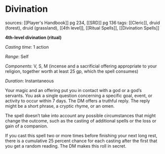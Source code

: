 # Divination
sources: [[Player's Handbook]] pg 234, [[SRD]] pg 136
tags: [[Cleric]], druid (forest), druid (grassland), [[4th level]], [[Ritual Spells]], [[Divination Spells]]

**4th-level divination (ritual)**

*Casting time*: 1 action

*Range*: Self

*Components*: V, S, M (incense and a sacrificial offering appropriate to your religion, together worth at least 25 gp, which the spell consumes)

*Duration*: Instantaneous

Your magic and an offering put you in contact with a god or a god’s servants. You ask a single question concerning a specific goal, event, or activity to occur within 7 days. The DM offers a truthful reply. The reply might be a short phrase, a cryptic rhyme, or an omen.

The spell doesn’t take into account any possible circumstances that might change the outcome, such as the casting of additional spells or the loss or gain of a companion.

If you cast this spell two or more times before finishing your next long rest, there is a cumulative 25 percent chance for each casting after the first that you get a random reading. The DM makes this roll in secret.
